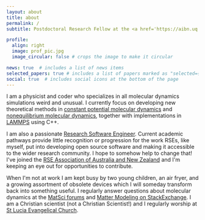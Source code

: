 ```yaml
---
layout: about
title: about
permalink: /
subtitle: Postdoctoral Research Fellow at the <a href='https://aibn.uq.edu.au'>Australian Institute for Bioengineering and Nanotechnology</a>

profile:
  align: right
  image: prof_pic.jpg
  image_circular: false # crops the image to make it circular

news: true  # includes a list of news items
selected_papers: true # includes a list of papers marked as "selected={true}"
social: true  # includes social icons at the bottom of the page
---
```


I am a physicist and coder who specializes in all molecular dynamics simulations weird and unusual. I currently focus on developing new theoretical methods in [constant potential molecular dynamics](/projects/constant-potential-molecular-dynamics/) and [nonequilibrium molecular dynamics](/projects/nonequilibrium-molecular-dynamics/), together with implementations in [LAMMPS](https://www.lammps.org) using C++.

I am also a passionate [Research Software Engineer](https://researchsoftware.org). Current academic pathways provide little recognition or progression for the work RSEs, like myself, put into developing open source software and making it accessible to the wider research community. I hope to somehow help to change that! I've joined the [RSE Association of Australia and New Zealand](https://rse-aunz.github.io) and I'm keeping an eye out for opportunities to contribute.

When I'm not at work I am kept busy by two young children, an air fryer, and a growing assortment of obsolete devices which I will someday transform back into something useful. I regularly answer questions about molecular dynamics at the [MatSci forums](https://matsci.org/c/lammps/40) and [Matter Modeling on StackExchange](https://mattermodeling.stackexchange.com). I am a Christian scientist (not a Christian Scientist!) and I regularly worship at [St Lucia Evangelical Church](https://sle.church).
